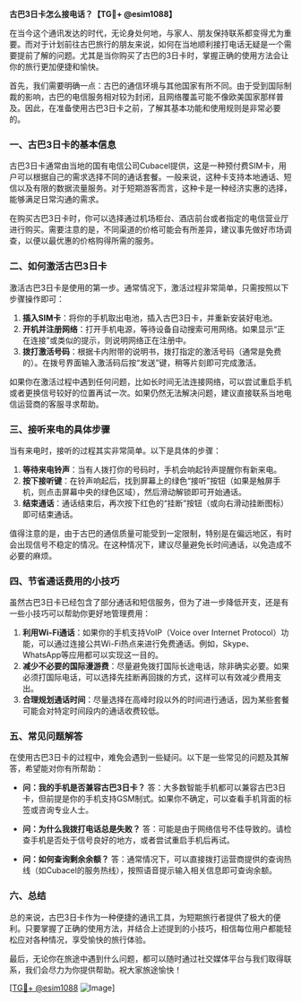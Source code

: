 **古巴3日卡怎么接电话？【TG💪+ @esim1088】**

在当今这个通讯发达的时代，无论身处何地，与家人、朋友保持联系都变得尤为重要。而对于计划前往古巴旅行的朋友来说，如何在当地顺利接打电话无疑是一个需要提前了解的问题。尤其是当你购买了古巴的3日卡时，掌握正确的使用方法会让你的旅行更加便捷和愉快。

首先，我们需要明确一点：古巴的通信环境与其他国家有所不同。由于受到国际制裁的影响，古巴的电信服务相对较为封闭，且网络覆盖可能不像欧美国家那样普及。因此，在准备使用古巴3日卡之前，了解其基本功能和使用规则是非常必要的。

### **一、古巴3日卡的基本信息**

古巴3日卡通常由当地的国有电信公司Cubacel提供，这是一种预付费SIM卡，用户可以根据自己的需求选择不同的通话套餐。一般来说，这种卡支持本地通话、短信以及有限的数据流量服务。对于短期游客而言，这种卡是一种经济实惠的选择，能够满足日常沟通的需求。

在购买古巴3日卡时，你可以选择通过机场柜台、酒店前台或者指定的电信营业厅进行购买。需要注意的是，不同渠道的价格可能会有所差异，建议事先做好市场调查，以便以最优惠的价格购得所需的服务。

### **二、如何激活古巴3日卡**

激活古巴3日卡是使用的第一步。通常情况下，激活过程非常简单，只需按照以下步骤操作即可：

1. **插入SIM卡**：将你的手机取出电池，插入古巴3日卡，并重新安装好电池。
2. **开机并注册网络**：打开手机电源，等待设备自动搜索可用网络。如果显示“正在连接”或类似的提示，则说明网络正在注册中。
3. **拨打激活号码**：根据卡内附带的说明书，拨打指定的激活号码（通常是免费的）。在拨号界面输入激活码后按“发送”键，稍等片刻即可完成激活。

如果你在激活过程中遇到任何问题，比如长时间无法连接网络，可以尝试重启手机或者更换信号较好的位置再试一次。如果仍然无法解决问题，建议直接联系当地电信运营商的客服寻求帮助。

### **三、接听来电的具体步骤**

当有来电时，接听的过程其实非常简单。以下是具体的步骤：

1. **等待来电铃声**：当有人拨打你的号码时，手机会响起铃声提醒你有新来电。
2. **按下接听键**：在铃声响起后，找到屏幕上的绿色“接听”按钮（如果是触屏手机，则点击屏幕中央的绿色区域），然后滑动解锁即可开始通话。
3. **结束通话**：通话结束后，再次按下红色的“挂断”按钮（或向右滑动挂断图标）即可结束通话。

值得注意的是，由于古巴的通信质量可能受到一定限制，特别是在偏远地区，有时会出现信号不稳定的情况。在这种情况下，建议尽量避免长时间通话，以免造成不必要的麻烦。

### **四、节省通话费用的小技巧**

虽然古巴3日卡已经包含了部分通话和短信服务，但为了进一步降低开支，还是有一些小技巧可以帮助你更好地管理费用：

1. **利用Wi-Fi通话**：如果你的手机支持VoIP（Voice over Internet Protocol）功能，可以通过连接公共Wi-Fi热点来进行免费通话。例如，Skype、WhatsApp等应用都可以实现这一目的。
2. **减少不必要的国际漫游费**：尽量避免拨打国际长途电话，除非确实必要。如果必须打国际电话，可以选择先挂断再回拨的方式，这样可以有效减少费用支出。
3. **合理规划通话时间**：尽量选择在高峰时段以外的时间进行通话，因为某些套餐可能会对特定时间段内的通话收费较低。

### **五、常见问题解答**

在使用古巴3日卡的过程中，难免会遇到一些疑问。以下是一些常见的问题及其解答，希望能对你有所帮助：

- **问：我的手机是否兼容古巴3日卡？**
  答：大多数智能手机都可以兼容古巴3日卡，但前提是你的手机支持GSM制式。如果你不确定，可以查看手机背面的标签或咨询专业人士。

- **问：为什么我拨打电话总是失败？**
  答：可能是由于网络信号不佳导致的。请检查手机是否处于信号良好的地方，或者尝试重启手机后再试。

- **问：如何查询剩余余额？**
  答：通常情况下，可以直接拨打运营商提供的查询热线（如Cubacel的服务热线），按照语音提示输入相关信息即可查询余额。

### **六、总结**

总的来说，古巴3日卡作为一种便捷的通讯工具，为短期旅行者提供了极大的便利。只要掌握了正确的使用方法，并结合上述提到的小技巧，相信每位用户都能轻松应对各种情况，享受愉快的旅行体验。

最后，无论你在旅途中遇到什么问题，都可以随时通过社交媒体平台与我们取得联系，我们会尽力为你提供帮助。祝大家旅途愉快！

[[TG💪+ @esim1088](https://t.me/s/esim1088) ![Image](https://i.postimg.cc/4NQfJmqS/Snipaste-2025-05-13-00-14-12.png)]